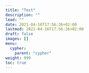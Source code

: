 ```yaml
---
title: "Test"
description: ""
lead: ""
date: 2021-04-16T17:56:26+02:00
lastmod: 2021-04-16T17:56:26+02:00
draft: false
images: []
menu: 
  cypher:
    parent: "cypher"
weight: 999
toc: true
---
```

